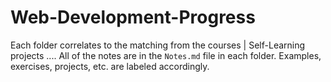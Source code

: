 # Web-Development-Progress

Each folder correlates to the matching from the courses | Self-Learning projects ....
All of the notes are in the `Notes.md` file in each folder. Examples, exercises, projects, etc. are labeled accordingly.
